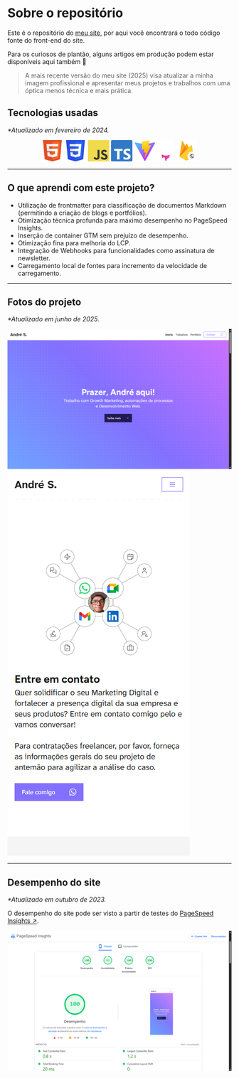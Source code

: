 # Sobre o repositório

Este é o repositório do [meu site](https://andremourasantos.com.br/?utm_source=github&utm_medium=readme), por aqui você encontrará o todo código fonte do front-end do site.

Para os curiosos de plantão, alguns artigos em produção podem estar disponíveis aqui também 👀

> A mais recente versão do meu site (2025) visa atualizar a minha imagem profissional e apresentar meus projetos e trabalhos com uma óptica menos técnica e mais prática.

## Tecnologias usadas

_*Atualizado em fevereiro de 2024._

<div align="center">
  <img height="48" title="HTML5" src="readme/html5.png">
  <img height="48" title="CSS3" src="readme/css3.png">
  <img height="48" title="JavaScript" src="readme/js.png">
  <img height="48" title="TypeScript" src="readme/ts.png">
  <img height="48" title="Vite" src="readme/vite.png">
  <img height="48" title="Astro" src="readme/astro.png">
  <img height="48" title="Firebase Hosting" src="readme/firebase-hosting.png">
</div>

---

## O que aprendi com este projeto?

- Utilização de frontmatter para classificação de documentos Markdown (permitindo a criação de blogs e portfólios).
- Otimização técnica profunda para máximo desempenho no PageSpeed Insights.
- Inserção de container GTM sem prejuízo de desempenho.
- Otimização fina para melhoria do LCP.
- Integração de Webhooks para funcionalidades como assinatura de newsletter.
- Carregamento local de fontes para incremento da velocidade de carregamento.

---

## Fotos do projeto

_*Atualizado em junho de 2025._

<img title="Fotos do site no telefone" src="readme/screenshot-pc.png">
<img title="Fotos do site no computador" src="readme/screenshot-mobile.png">

---

## Desempenho do site

_*Atualizado em outubro de 2023._

O desempenho do site pode ser visto a partir de testes do [PageSpeed Insights ↗](https://pagespeed.web.dev/analysis/https-andremourasantos-com-br/fozqx4h0dd).

<img title="Resultados do teste do PageSpeed Insights para telefone" src="readme/pagespeedinsights-mobile.png">